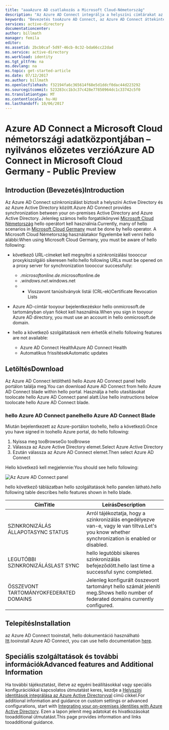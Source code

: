 ```yaml
---
title: "aaaAzure AD csatlakozás a Microsoft Cloud-Németország"
description: "Az Azure AD Connect integrálja a helyszíni címtárakat az Azure Active Directoryval. Ez lehetővé teszi az Azure ad-vel integrált Office 365, az Azure és az SaaS-alkalmazásokhoz közös identitás tooprovide."
keywords: "Bevezetés tooAzure AD Connect, az Azure AD Connect áttekintése, mi az az Azure AD Connect, az active directory, Németország, fekete erdő telepítése"
services: active-directory
documentationcenter: 
author: billmath
manager: femila
editor: 
ms.assetid: 2bcb0caf-5d97-46cb-8c32-bda66cc22dad
ms.service: active-directory
ms.workload: identity
ms.tgt_pltfrm: na
ms.devlang: na
ms.topic: get-started-article
ms.date: 07/12/2017
ms.author: billmath
ms.openlocfilehash: f32194fa6c365614f68e5d1ddcf0dac44d223292
ms.sourcegitcommit: 523283cc1b3c37c428e77850964dc1c33742c5f0
ms.translationtype: MT
ms.contentlocale: hu-HU
ms.lasthandoff: 10/06/2017
---
```

# <a name="azure-ad-connect-in-microsoft-cloud-germany---public-preview"></a><span data-ttu-id="b0dd3-105">Azure AD Connect a Microsoft Cloud németországi adatközpontjában – nyilvános előzetes verzió</span><span class="sxs-lookup"><span data-stu-id="b0dd3-105">Azure AD Connect in Microsoft Cloud Germany - Public Preview</span></span>
## <a name="introduction"></a><span data-ttu-id="b0dd3-106">Introduction (Bevezetés)</span><span class="sxs-lookup"><span data-stu-id="b0dd3-106">Introduction</span></span>
<span data-ttu-id="b0dd3-107">Az Azure AD Connect szinkronizálást biztosít a helyszíni Active Directory és az Azure Active Directory között.</span><span class="sxs-lookup"><span data-stu-id="b0dd3-107">Azure AD Connect provides synchronization between your on-premises Active Directory and Azure Active Directory.</span></span>
<span data-ttu-id="b0dd3-108">Jelenleg számos hello forgatókönyvei [Microsoft Cloud Németország](https://www.microsoft.com/de-de/cloud/deutschland/default.aspx) hello operátort kell használnia.</span><span class="sxs-lookup"><span data-stu-id="b0dd3-108">Currently, many of hello scenarios in [Microsoft Cloud Germany](https://www.microsoft.com/de-de/cloud/deutschland/default.aspx) must be done by hello operator.</span></span> <span data-ttu-id="b0dd3-109">A Microsoft Cloud Németország használatakor figyelembe kell venni hello alábbi:</span><span class="sxs-lookup"><span data-stu-id="b0dd3-109">When using Microsoft Cloud Germany, you must be aware of hello following:</span></span>

* <span data-ttu-id="b0dd3-110">következő URL-címeket kell megnyitni a szinkronizálási toooccur proxykiszolgáló sikeresen hello:</span><span class="sxs-lookup"><span data-stu-id="b0dd3-110">hello following URLs must be opened on a proxy server for synchronization toooccur successfully:</span></span>
  
  * <span data-ttu-id="b0dd3-111">*.microsoftonline.de</span><span class="sxs-lookup"><span data-stu-id="b0dd3-111">*.microsoftonline.de</span></span>
  * <span data-ttu-id="b0dd3-112">*.windows.net</span><span class="sxs-lookup"><span data-stu-id="b0dd3-112">*.windows.net</span></span>
  * * <span data-ttu-id="b0dd3-113">Visszavont tanúsítványok listái (CRL-ek)</span><span class="sxs-lookup"><span data-stu-id="b0dd3-113">Certificate Revocation Lists</span></span>
* <span data-ttu-id="b0dd3-114">Azure AD-címtár tooyour bejelentkezéskor hello onmicrosoft.de tartományban olyan fiókot kell használnia.</span><span class="sxs-lookup"><span data-stu-id="b0dd3-114">When you sign in tooyour Azure AD directory, you must use an account in hello onmicrosoft.de domain.</span></span>
* <span data-ttu-id="b0dd3-115">hello a következő szolgáltatások nem érhetők el:</span><span class="sxs-lookup"><span data-stu-id="b0dd3-115">hello following features are not available:</span></span>
  * <span data-ttu-id="b0dd3-116">Azure AD Connect Health</span><span class="sxs-lookup"><span data-stu-id="b0dd3-116">Azure AD Connect Health</span></span>
  * <span data-ttu-id="b0dd3-117">Automatikus frissítések</span><span class="sxs-lookup"><span data-stu-id="b0dd3-117">Automatic updates</span></span>
 
## <a name="download"></a><span data-ttu-id="b0dd3-118">Letöltés</span><span class="sxs-lookup"><span data-stu-id="b0dd3-118">Download</span></span>
<span data-ttu-id="b0dd3-119">Az Azure AD Connect letölthető hello Azure AD Connect panel hello portálon találja meg.</span><span class="sxs-lookup"><span data-stu-id="b0dd3-119">You can download Azure AD Connect from hello Azure AD Connect blade within hello portal.</span></span>  <span data-ttu-id="b0dd3-120">Használja a hello utasításokat toolocate hello Azure AD Connect panel alatt.</span><span class="sxs-lookup"><span data-stu-id="b0dd3-120">Use hello instructions below toolocate hello Azure AD Connect blade.</span></span>

### <a name="hello-azure-ad-connect-blade"></a><span data-ttu-id="b0dd3-121">hello Azure AD Connect panel</span><span class="sxs-lookup"><span data-stu-id="b0dd3-121">hello Azure AD Connect Blade</span></span>
<span data-ttu-id="b0dd3-122">Miután bejelentkezett az Azure-portálon toohello, hello a következő:</span><span class="sxs-lookup"><span data-stu-id="b0dd3-122">Once you have signed in toohello Azure portal, do hello following:</span></span>

1. <span data-ttu-id="b0dd3-123">Nyissa meg tooBrowse</span><span class="sxs-lookup"><span data-stu-id="b0dd3-123">Go tooBrowse</span></span>
2. <span data-ttu-id="b0dd3-124">Válassza az Azure Active Directory elemet.</span><span class="sxs-lookup"><span data-stu-id="b0dd3-124">Select Azure Active Directory</span></span>
3. <span data-ttu-id="b0dd3-125">Ezután válassza az Azure AD Connect elemet.</span><span class="sxs-lookup"><span data-stu-id="b0dd3-125">Then select Azure AD Connect</span></span>

<span data-ttu-id="b0dd3-126">Hello következő kell megjelennie:</span><span class="sxs-lookup"><span data-stu-id="b0dd3-126">You should see hello following:</span></span>

![Az Azure AD Connect panel](media/active-directory-aadconnect-germany/germany1.png)

<span data-ttu-id="b0dd3-128">hello következő táblázatban hello szolgáltatások hello panelen látható.</span><span class="sxs-lookup"><span data-stu-id="b0dd3-128">hello following table describes hello features shown in hello blade.</span></span>

| <span data-ttu-id="b0dd3-129">Cím</span><span class="sxs-lookup"><span data-stu-id="b0dd3-129">Title</span></span> | <span data-ttu-id="b0dd3-130">Leírás</span><span class="sxs-lookup"><span data-stu-id="b0dd3-130">Description</span></span> |
| --- | --- |
| <span data-ttu-id="b0dd3-131">SZINKRONIZÁLÁS ÁLLAPOTA</span><span class="sxs-lookup"><span data-stu-id="b0dd3-131">SYNC STATUS</span></span> |<span data-ttu-id="b0dd3-132">Arról tájékoztatja, hogy a szinkronizálás engedélyezve van-e, vagy le van tiltva.</span><span class="sxs-lookup"><span data-stu-id="b0dd3-132">Let's you know whether synchronization is enabled or disabled.</span></span> |
| <span data-ttu-id="b0dd3-133">LEGUTÓBBI SZINKRONIZÁLÁS</span><span class="sxs-lookup"><span data-stu-id="b0dd3-133">LAST SYNC</span></span> |<span data-ttu-id="b0dd3-134">hello legutóbbi sikeres szinkronizálás befejeződött.</span><span class="sxs-lookup"><span data-stu-id="b0dd3-134">hello last time a successful sync completed.</span></span> |
| <span data-ttu-id="b0dd3-135">ÖSSZEVONT TARTOMÁNYOK</span><span class="sxs-lookup"><span data-stu-id="b0dd3-135">FEDERATED DOMAINS</span></span> |<span data-ttu-id="b0dd3-136">Jelenleg konfigurált összevont tartományt hello számát jeleníti meg.</span><span class="sxs-lookup"><span data-stu-id="b0dd3-136">Shows hello number of federated domains currently configured.</span></span> |

## <a name="installation"></a><span data-ttu-id="b0dd3-137">Telepítés</span><span class="sxs-lookup"><span data-stu-id="b0dd3-137">Installation</span></span>
<span data-ttu-id="b0dd3-138">az Azure AD Connect tooinstall, hello dokumentáció használható [Itt](active-directory-aadconnect.md#install-azure-ad-connect).</span><span class="sxs-lookup"><span data-stu-id="b0dd3-138">tooinstall Azure AD Connect, you can use hello documentation [here](active-directory-aadconnect.md#install-azure-ad-connect).</span></span>

## <a name="advanced-features-and-additional-information"></a><span data-ttu-id="b0dd3-139">Speciális szolgáltatások és további információk</span><span class="sxs-lookup"><span data-stu-id="b0dd3-139">Advanced features and Additional Information</span></span>
<span data-ttu-id="b0dd3-140">Ha további tájékoztatást, illetve az egyéni beállításokkal vagy speciális konfigurációkkal kapcsolatos útmutatást keres, kezdje a [Helyszíni identitások integrálása az Azure Active Directoryval](active-directory-aadconnect.md) című cikkel.</span><span class="sxs-lookup"><span data-stu-id="b0dd3-140">For additional information and guidance on custom settings or advanced configurations, start with [Integrating your on-premises identities with Azure Active Directory](active-directory-aadconnect.md).</span></span>  <span data-ttu-id="b0dd3-141">Ezen a lapon jelenít meg adatokat és hivatkozásokat tooadditional útmutatást.</span><span class="sxs-lookup"><span data-stu-id="b0dd3-141">This page provides information and links tooadditional guidance.</span></span>

